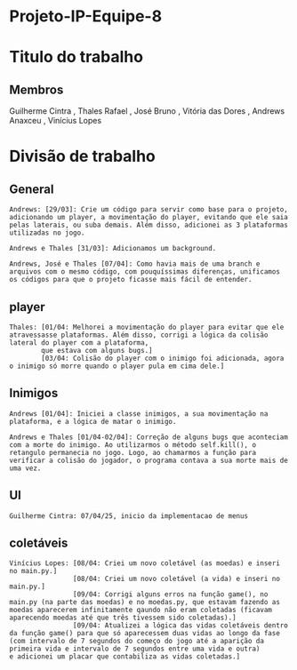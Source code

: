 # Projeto-IP-Equipe-8
# Titulo do trabalho
## Membros
Guilherme Cintra <gcucc>, Thales Rafael <trcs>, José Bruno <jbnos>, Vitória das Dores <vdsn>, Andrews Anaxceu <aags>, Vinícius Lopes <vlf>

# Divisão de trabalho
  ## General

    Andrews: [29/03]: Crie um código para servir como base para o projeto, adicionando um player, a movimentação do player, evitando que ele saia pelas laterais, ou suba demais. Além disso, adicionei as 3 plataformas utilizadas no jogo.

    Andrews e Thales [31/03]: Adicionamos um background.

    Andrews, José e Thales [07/04]: Como havia mais de uma branch e arquivos com o mesmo código, com pouquíssimas diferenças, unificamos os códigos para que o projeto ficasse mais fácil de entender.
  ## player

    Thales: [01/04: Melhorei a movimentação do player para evitar que ele atravessasse plataformas. Além disso, corrigi a lógica da colisão lateral do player com a plataforma, 
            que estava com alguns bugs.] 
            [03/04: Colisão do player com o inimigo foi adicionada, agora o inimigo só morre quando o player pula em cima dele.]
  
  ## Inimigos
    Andrews [01/04]: Iniciei a classe inimigos, a sua movimentação na plataforma, e a lógica de matar o inimigo.
    
    Andrews e Thales [01/04-02/04]: Correção de alguns bugs que aconteciam com a morte do inimigo. Ao utilizarmos o método self.kill(), o retangulo permanecia no jogo. Logo, ao chamarmos a função para verificar a colisão do jogador, o programa contava a sua morte mais de uma vez. 

  ## UI
    Guilherme Cintra: 07/04/25, inicio da implementacao de menus
  ## coletáveis
    Vinícius Lopes: [08/04: Criei um novo coletável (as moedas) e inseri no main.py.]
                    [08/04: Criei um novo coletável (a vida) e inseri no main.py.]
                    [09/04: Corrigi alguns erros na função game(), no main.py (na parte das moedas) e no moedas.py, que estavam fazendo as moedas aparecerem infinitamente qaundo não eram coletadas (ficavam aparecendo moedas até que três tivessem sido coletadas).]
                    [09/04: Atualizei a lógica das vidas coletáveis dentro da função game() para que só aparecessem duas vidas ao longo da fase (com intervalo de 7 segundos do começo do jogo até a aparição da primeira vida e intervalo de 7 segundos entre uma vida e outra)                       e adicionei um placar que contabiliza as vidas coletadas.]
